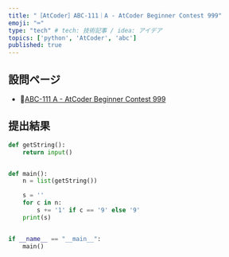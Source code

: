 ```yaml
---
title: "［AtCoder］ABC-111｜A - AtCoder Beginner Contest 999"
emoji: "⌨️"
type: "tech" # tech: 技術記事 / idea: アイデア
topics: ['python', 'AtCoder', 'abc']
published: true
---
```


## 設問ページ

- 🔗[ABC-111 A - AtCoder Beginner Contest 999](https://atcoder.jp/contests/abc111/tasks/abc111_a)

## 提出結果

```python
def getString():
    return input()


def main():
    n = list(getString())

    s = ''
    for c in n:
        s += '1' if c == '9' else '9'
    print(s)


if __name__ == "__main__":
    main()
```
